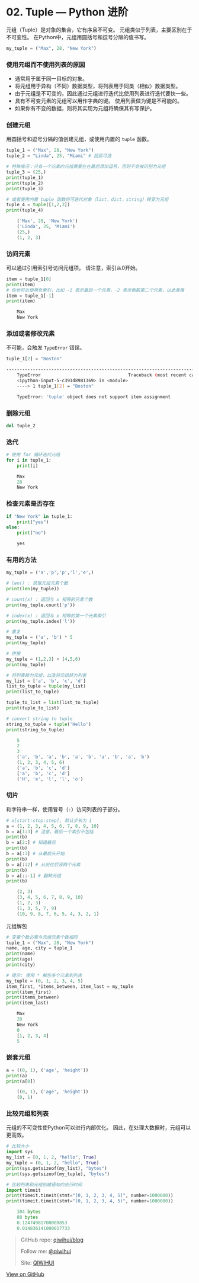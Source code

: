 # 02. Tuple — Python 进阶


元组（Tuple）是对象的集合，它有序且不可变。 元组类似于列表，主要区别在于不可变性。 在Python中，元组用圆括号和逗号分隔的值书写。

<!--more-->

```python
my_tuple = ("Max", 28, "New York")
```

### 使用元组而不使用列表的原因

- 通常用于属于同一目标的对象。
- 将元组用于异构（不同）数据类型，将列表用于同类（相似）数据类型。
- 由于元组是不可变的，因此通过元组进行迭代比使用列表进行迭代要快一些。
- 具有不可变元素的元组可以用作字典的键。 使用列表做为键是不可能的。
- 如果你有不变的数据，则将其实现为元组将确保其有写保护。

### 创建元组

用圆括号和逗号分隔的值创建元组，或使用内置的 `tuple` 函数。

```python
tuple_1 = ("Max", 28, "New York")
tuple_2 = "Linda", 25, "Miami" # 括弧可选

# 特殊情况：只有一个元素的元组需要在在最后添加逗号，否则不会被识别为元组
tuple_3 = (25,)
print(tuple_1)
print(tuple_2)
print(tuple_3)

# 或者使用内置 tuple 函数将可迭代对象（list，dict，string）转变为元组
tuple_4 = tuple([1,2,3])
print(tuple_4)
```

```python
    ('Max', 28, 'New York')
    ('Linda', 25, 'Miami')
    (25,)
    (1, 2, 3)
```

### 访问元素

可以通过引用索引号访问元组项。 请注意，索引从0开始。

```python
item = tuple_1[0]
print(item)
# 你也可以使用负索引，比如 -1 表示最后一个元素，-2 表示倒数第二个元素，以此类推
item = tuple_1[-1]
print(item)
```

```python
    Max
    New York
```

### 添加或者修改元素

不可能，会触发 `TypeError` 错误。

```python
tuple_1[2] = "Boston"
```

```bash
---------------------------------------------------------------------------
    TypeError                                 Traceback (most recent call last)
    <ipython-input-5-c391d8981369> in <module>
    ----> 1 tuple_1[2] = "Boston"

    TypeError: 'tuple' object does not support item assignment
```

### 删除元组

```python
del tuple_2
```

### 迭代

```python
# 使用 for 循环迭代元组
for i in tuple_1:
    print(i)
```

```python
    Max
    28
    New York
```

### 检查元素是否存在

```python
if "New York" in tuple_1:
    print("yes")
else:
    print("no")
```

```python
    yes
```

### 有用的方法

```python
my_tuple = ('a','p','p','l','e',)

# len() : 获取元组元素个数
print(len(my_tuple))

# count(x) : 返回与 x 相等的元素个数
print(my_tuple.count('p'))

# index(x) : 返回与 x 相等的第一个元素索引
print(my_tuple.index('l'))

# 重复
my_tuple = ('a', 'b') * 5
print(my_tuple)

# 拼接
my_tuple = (1,2,3) + (4,5,6)
print(my_tuple)

# 将列表转为元组，以及将元组转为列表
my_list = ['a', 'b', 'c', 'd']
list_to_tuple = tuple(my_list)
print(list_to_tuple)

tuple_to_list = list(list_to_tuple)
print(tuple_to_list)

# convert string to tuple
string_to_tuple = tuple('Hello')
print(string_to_tuple)
```

```python
    5
    2
    3
    ('a', 'b', 'a', 'b', 'a', 'b', 'a', 'b', 'a', 'b')
    (1, 2, 3, 4, 5, 6)
    ('a', 'b', 'c', 'd')
    ['a', 'b', 'c', 'd']
    ('H', 'e', 'l', 'l', 'o')
```

### 切片

和字符串一样，使用冒号（`:`）访问列表的子部分。

```python
# a[start:stop:step], 默认步长为 1
a = (1, 2, 3, 4, 5, 6, 7, 8, 9, 10)
b = a[1:3] # 注意，最后一个索引不包括
print(b)
b = a[2:] # 知道最后
print(b)
b = a[:3] # 从最前头开始
print(b)
b = a[::2] # 从前往后没两个元素
print(b)
b = a[::-1] # 翻转元组
print(b)
```

```python
    (2, 3)
    (3, 4, 5, 6, 7, 8, 9, 10)
    (1, 2, 3)
    (1, 3, 5, 7, 9)
    (10, 9, 8, 7, 6, 5, 4, 3, 2, 1)
```

元组解包

```python
# 变量个数必需与元组元素个数相同
tuple_1 = ("Max", 28, "New York")
name, age, city = tuple_1
print(name)
print(age)
print(city)

# 提示: 使用 * 解包多个元素到列表
my_tuple = (0, 1, 2, 3, 4, 5)
item_first, *items_between, item_last = my_tuple
print(item_first)
print(items_between)
print(item_last)
```

```python
    Max
    28
    New York
    0
    [1, 2, 3, 4]
    5
```

### 嵌套元组

```python
a = ((0, 1), ('age', 'height'))
print(a)
print(a[0])
```

```python
    ((0, 1), ('age', 'height'))
    (0, 1)
```

### 比较元组和列表

元组的不可变性使Python可以进行内部优化。 因此，在处理大数据时，元组可以更高效。

```python
# 比较大小
import sys
my_list = [0, 1, 2, "hello", True]
my_tuple = (0, 1, 2, "hello", True)
print(sys.getsizeof(my_list), "bytes")
print(sys.getsizeof(my_tuple), "bytes")

# 比较列表和元组创建语句的执行时间
import timeit
print(timeit.timeit(stmt="[0, 1, 2, 3, 4, 5]", number=1000000))
print(timeit.timeit(stmt="(0, 1, 2, 3, 4, 5)", number=1000000))
```

```python
    104 bytes
    88 bytes
    0.12474981700000853
    0.014836141000017733
```

> GitHub repo: [qiwihui/blog](https://github.com/qiwihui/blog)
>
> Follow me: [@qiwihui](https://github.com/qiwihui)
>
> Site: [QIWIHUI](https://qiwihui.com)


[View on GitHub](https://github.com/qiwihui/blog/issues/119)


